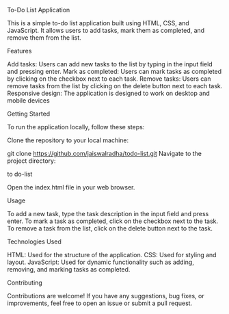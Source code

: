 To-Do List Application


This is a simple to-do list application built using HTML, CSS, and JavaScript. It allows users to add tasks, mark them as completed, and remove them from the list.

Features


Add tasks: Users can add new tasks to the list by typing in the input field and pressing enter.
Mark as completed: Users can mark tasks as completed by clicking on the checkbox next to each task.
Remove tasks: Users can remove tasks from the list by clicking on the delete button next to each task.
Responsive design: The application is designed to work on desktop and mobile devices 

Getting Started


To run the application locally, follow these steps:

Clone the repository to your local machine:

git clone https://github.com/jaiswalradha/todo-list.git
Navigate to the project directory:

 to do-list

 
Open the index.html file in your web browser.


Usage


To add a new task, type the task description in the input field and press enter.
To mark a task as completed, click on the checkbox next to the task.
To remove a task from the list, click on the delete button next to the task.


Technologies Used


HTML: Used for the structure of the application.
CSS: Used for styling and layout.
JavaScript: Used for dynamic functionality such as adding, removing, and marking tasks as completed.


Contributing


Contributions are welcome! If you have any suggestions, bug fixes, or improvements, feel free to open an issue or submit a pull request.




